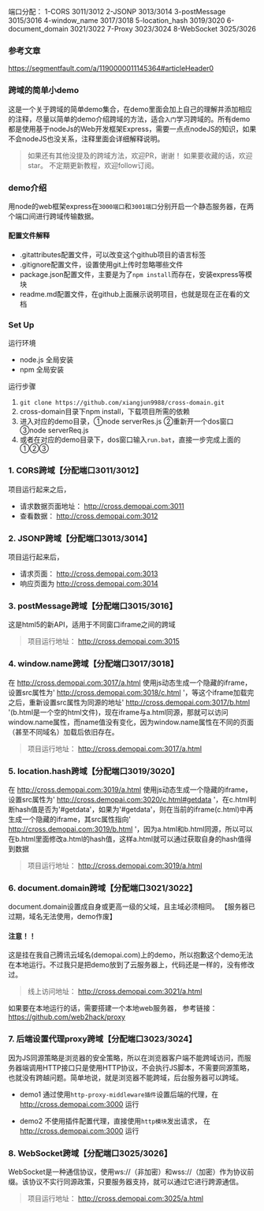 端口分配：
1-CORS 3011/3012
2-JSONP 3013/3014
3-postMessage 3015/3016
4-window_name 3017/3018
5-location_hash 3019/3020
6-document_domain 3021/3022
7-Proxy 3023/3024
8-WebSocket 3025/3026

### 参考文章
https://segmentfault.com/a/1190000011145364#articleHeader0


### 跨域的简单小demo
这是一个关于跨域的简单demo集合，在demo里面会加上自己的理解并添加相应的注释，尽量以简单的demo介绍跨域的方法，适合`入门`学习跨域的。所有demo都是使用基于nodeJs的Web开发框架Express，需要一点点nodeJS的知识，如果不会nodeJS也没关系，注释里面会详细解释说明。
> 如果还有其他没提及的跨域方法，欢迎PR，谢谢！
如果要收藏的话，欢迎star。
不定期更新教程，欢迎follow订阅。

### demo介绍
用node的web框架express在`3000端口`和`3001端口`分别开启一个静态服务器，在两个端口间进行跨域传输数据。

#### 配置文件解释
- .gitattributes配置文件，可以改变这个github项目的语言标签
- .gitignore配置文件，设置使用git上传时忽略哪些文件
- package.json配置文件，主要是为了`npm install`而存在，安装express等模块
- readme.md配置文件，在github上面展示说明项目，也就是现在正在看的文档
### Set Up
运行环境
- node.js 全局安装
- npm 全局安装

运行步骤
1. `git clone https://github.com/xiangjun9988/cross-domain.git`
2. cross-domain目录下npm install，下载项目所需的依赖
3. 进入对应的demo目录，①node serverRes.js  ②重新开一个dos窗口   ③node serverReq.js
4. 或者在对应的demo目录下，dos窗口输入`run.bat`，直接一步完成上面的①②③

### 1. CORS跨域【分配端口3011/3012】

项目运行起来之后，
- 请求数据页面地址： http://cross.demopai.com:3011
- 查看数据： http://cross.demopai.com:3012


### 2. JSONP跨域【分配端口3013/3014】

项目运行起来后，
- 请求页面： http://cross.demopai.com:3013
- 响应页面为 http://cross.demopai.com:3014

### 3. postMessage跨域【分配端口3015/3016】
这是html5的新API，适用于不同窗口iframe之间的跨域

> 项目运行地址： http://cross.demopai.com:3015

### 4. window.name跨域【分配端口3017/3018】

在 http://cross.demopai.com:3017/a.html 使用js动态生成一个隐藏的iframe，设置src属性为' http://cross.demopai.com:3018/c.html '，等这个iframe加载完之后，重新设置src属性为同源的地址' http://cross.demopai.com:3017/b.html '(b.html是一个空的html文件)，现在iframe与a.html同源，那就可以访问window.name属性，而name值没有变化，因为window.name属性在不同的页面（甚至不同域名）加载后依旧存在。


> 项目运行地址： http://cross.demopai.com:3017/a.html

### 5. location.hash跨域【分配端口3019/3020】
在 http://cross.demopai.com:3019/a.html 使用js动态生成一个隐藏的iframe，设置src属性为' http://cross.demopai.com:3020/c.html#getdata '，在c.html判断hash值是否为'#getdata'，如果为'#getdata'，则在当前的iframe(c.html)中再生成一个隐藏的iframe，其src属性指向' http://cross.demopai.com:3019/b.html '，因为a.html和b.html同源，所以可以在b.html里面修改a.html的hash值，这样a.html就可以通过获取自身的hash值得到数据
> 项目运行地址： http://cross.demopai.com:3019/a.html

### 6. document.domain跨域【分配端口3021/3022】
document.domain设置成自身或更高一级的父域，且主域必须相同。
【服务器已过期，域名无法使用，demo作废】
#### 注意！！
这是挂在我自己腾讯云域名(demopai.com)上的demo，所以抱歉这个demo无法在本地运行。不过我只是把demo放到了云服务器上，代码还是一样的，没有修改过。

> 线上访问地址： http://cross.demopai.com:3021/a.html


如果要在本地运行的话，需要搭建一个本地web服务器，
参考链接：https://github.com/web2hack/proxy

### 7. 后端设置代理proxy跨域【分配端口3023/3024】
因为JS同源策略是浏览器的安全策略，所以在浏览器客户端不能跨域访问，而服务器端调用HTTP接口只是使用HTTP协议，不会执行JS脚本，不需要同源策略，也就没有跨越问题。简单地说，就是浏览器不能跨域，后台服务器可以跨域。

- demo1
通过使用`http-proxy-middleware插件`设置后端的代理，在 http://cross.demopai.com:3000 运行

- demo2
不使用插件配置代理，直接使用`http模块`发出请求， 在 http://cross.demopai.com:3000 运行


### 8. WebSocket跨域【分配端口3025/3026】
WebSocket是一种通信协议，使用ws://（非加密）和wss://（加密）作为协议前缀。该协议不实行同源政策，只要服务器支持，就可以通过它进行跨源通信。
> 项目运行地址： http://cross.demopai.com:3025/a.html

